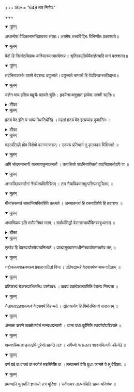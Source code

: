 +++
title = "649 तत्र निर्णयः"

+++


<details open><summary>मूलम्</summary>

अथान्येषां वैदिकानामभिप्रायस्य संग्रहः। अयमेषः तत्त्वविद्भिः विनिर्णीतः प्रकाश्यते॥
</details>



<details open><summary>मूलम्</summary>

वेदो हि नित्योऽभिप्रायः कश्चित्स्यात्पारमेश्वरः॥ श्रृतिस्स्मृतिर्ममैवाज्ञेत्यादि मानं परश्शतम्॥
</details>



<details open><summary>मूलम्</summary>

तदभिव्यञ्जके वाक्ये वेदशब्दः प्रयुज्यते। प्रयुज्यते चाप्यर्थे हि वेदविच्छास्त्रविद्यथा॥
</details>



<details open><summary>मूलम्</summary>

यज्ञेन वाच इतिच बह्वृचैः पठ्यते श्रुतिः। हृदयेनाभ्यनुज्ञात इत्येषा मानवी स्मृतिः॥
</details>



<details><summary>टीका</summary>

मनु.[2-1]
</details>



<details open><summary>मूलम्</summary>

हृदयं वेद इति च भाष्यं मेधातिथेरिह । महतां हृदयं वेद इत्यप्याह कुमारिलः ॥
</details>



<details><summary>टीका</summary>

तन्त्र.[132]
</details>



<details open><summary>मूलम्</summary>

महत्परिग्रहो ह्येष विशेषो ह्यागमान्तरात् । एकस्य प्रतिभानं तु कृतकान्न विशिष्यते ॥
</details>



<details open><summary>मूलम्</summary>

अपि चोदयनाचार्यैः यन्न्य्यायकुमाञ्जलौ । उत्पत्तितो वाऽभिव्यक्तितो वाऽभिप्रायतोऽपि वा ॥
</details>



<details open><summary>मूलम्</summary>

अनवच्छिन्नवर्णानां नैरर्थक्यमितीरितम् । तत्र नैयायिकमतमुत्पत्तिपदसूचितम् ॥
</details>



<details open><summary>मूलम्</summary>

मीमांसकमतं चाथाभिव्यक्तिरिति कथ्यते । अस्वातन्त्र्यं हि रचनाविशेषे हि तदाशयः ॥
</details>



<details open><summary>मूलम्</summary>

अथाभिप्राय इति तदौपनिषदं मतम् । सर्वार्थसिद्धौ वेदान्ताचार्योक्तिरवबुध्यताम् ॥
</details>



<details><summary>टीका</summary>

स. सि.[4-113]
</details>



<details open><summary>मूलम्</summary>

एतदेव हि वेदस्यापौरुषेयत्वनित्यते । प्राक्प्रागुच्चारणाधीनोच्चार्यमाणत्वमेव तत् ॥
</details>



<details open><summary>मूलम्</summary>

नह्येकरूपवाकक्यस्य प्रवाहानादितां विना । प्रतिपद्यामहे वेदवाक्येष्वन्यामनादिताम् ॥
</details>



<details open><summary>मूलम्</summary>

प्रतिकल्पं चेकरूपाभिसन्धिः परमेश्वरः । वाक्यं वदत्येकरूपमिति वेदस्य नित्यता ॥
</details>



<details open><summary>मूलम्</summary>

नैतावताऽऽज्ञारूपत्वं वेदवाक्ये विहन्यते । द्योतयत्येव हि विमोरभिप्रायं सनातनम् ॥
</details>



<details open><summary>मूलम्</summary>

अन्यता करणे शक्तोऽप्येतं नान्यथयत्यसौ । धाता यथा पूर्वमिति स्वयमेवोपदिश्यते ॥
</details>



<details open><summary>मूलम्</summary>

अव्यवस्थितशङ्काऽपि दूरेणोत्सार्यते ततः । सर्वेभ्यो वत्सलतरं शास्त्रमित्यपि कीर्त्यते ॥
</details>



<details open><summary>मूलम्</summary>

वर्णं पदं वा वाक्यं वा स्फोटं तदतिरेकि वा । तत्त्वान्तरं वेति बुधाः जानते ये तु वैदिकाः ॥
</details>



<details open><summary>मूलम्</summary>

प्रमाणानि पुनर्यानि ज्ञायन्ते तत्र भूरिशः । सर्वेषामत्र तात्पर्यमिति सामान्यनिर्णयः ॥
</details>

